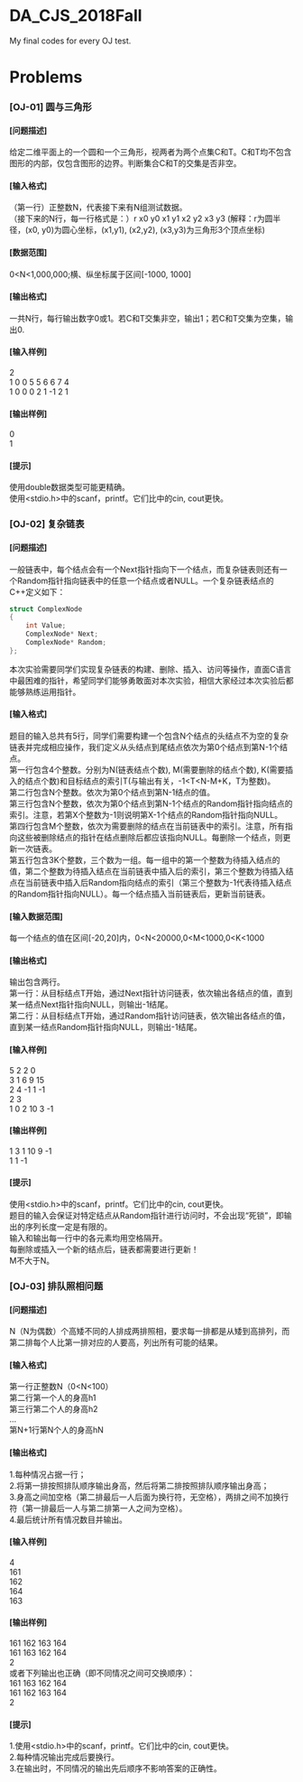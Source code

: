 # DA_CJS_2018Fall

My final codes for every OJ test.  

Problems    
=
### [OJ-01] 圆与三角形  
#### [问题描述]  
给定二维平面上的一个圆和一个三角形，视两者为两个点集C和T。C和T均不包含图形的内部，仅包含图形的边界。判断集合C和T的交集是否非空。  
#### [输入格式]  
（第一行）正整数N，代表接下来有N组测试数据。  
（接下来的N行，每一行格式是：）r x0 y0 x1 y1 x2 y2 x3 y3 (解释：r为圆半径，(x0, y0)为圆心坐标，(x1,y1), (x2,y2), (x3,y3)为三角形3个顶点坐标)  
#### [数据范围]  
0<N<1,000,000;横、纵坐标属于区间[-1000, 1000]  
#### [输出格式]  
一共N行，每行输出数字0或1。若C和T交集非空，输出1；若C和T交集为空集，输出0.  
#### [输入样例]  
2  
1 0 0 5 5 6 6 7 4  
1 0 0 0 2 1 -1 2 1  
#### [输出样例]  
0  
1  
#### [提示]  
使用double数据类型可能更精确。  
使用<stdio.h>中的scanf，printf。它们比<iostream>中的cin, cout更快。  

### [OJ-02] 复杂链表  
#### [问题描述]  
一般链表中，每个结点会有一个Next指针指向下一个结点，而复杂链表则还有一个Random指针指向链表中的任意一个结点或者NULL。一个复杂链表结点的C++定义如下：
```c
struct ComplexNode  
{  
    int Value;  
    ComplexNode* Next;  
    ComplexNode* Random;  
};  
```
本次实验需要同学们实现复杂链表的构建、删除、插入、访问等操作，直面C语言中最困难的指针，希望同学们能够勇敢面对本次实验，相信大家经过本次实验后都能够熟练运用指针。  
#### [输入格式]  
题目的输入总共有5行，同学们需要构建一个包含N个结点的头结点不为空的复杂链表并完成相应操作，我们定义从头结点到尾结点依次为第0个结点到第N-1个结点。  
第一行包含4个整数。分别为N(链表结点个数), M(需要删除的结点个数), K(需要插入的结点个数)和目标结点的索引T(与输出有关，-1<T<N-M+K，T为整数)。  
第二行包含N个整数。依次为第0个结点到第N-1结点的值。  
第三行包含N个整数，依次为第0个结点到第N-1个结点的Random指针指向结点的索引。注意，若第X个整数为-1则说明第X-1个结点的Random指针指向NULL。  
第四行包含M个整数，依次为需要删除的结点在当前链表中的索引。注意，所有指向这些被删除结点的指针在结点删除后都应该指向NULL。每删除一个结点，则更新一次链表。  
第五行包含3K个整数，三个数为一组。每一组中的第一个整数为待插入结点的值，第二个整数为待插入结点在当前链表中插入后的索引，第三个整数为待插入结点在当前链表中插入后Random指向结点的索引（第三个整数为-1代表待插入结点的Random指针指向NULL）。每一个结点插入当前链表后，更新当前链表。  
#### [输入数据范围]  
每一个结点的值在区间[-20,20]内，0<N<20000,0<M<1000,0<K<1000  
#### [输出格式]  
 输出包含两行。  
 第一行：从目标结点T开始，通过Next指针访问链表，依次输出各结点的值，直到某一结点Next指针指向NULL，则输出-1结尾。  
 第二行：从目标结点T开始，通过Random指针访问链表，依次输出各结点的值，直到某一结点Random指针指向NULL，则输出-1结尾。  
#### [输入样例]  
5 2 2 0  
3 1 6 9 15  
2 4 -1 1 -1  
2 3  
1 0 2 10 3 -1  
#### [输出样例]  
1 3 1 10 9 -1  
1 1 -1  
#### [提示]  
使用<stdio.h>中的scanf，printf。它们比<iostream>中的cin, cout更快。  
题目的输入会保证对特定结点从Random指针进行访问时，不会出现“死锁”，即输出的序列长度一定是有限的。  
输入和输出每一行中的各元素均用空格隔开。  
每删除或插入一个新的结点后，链表都需要进行更新！  
M不大于N。  

### [OJ-03] 排队照相问题  
#### [问题描述]  
N（N为偶数）个高矮不同的人排成两排照相，要求每一排都是从矮到高排列，而第二排每个人比第一排对应的人要高，列出所有可能的结果。  
#### [输入格式]  
第一行正整数N（0<N<100）  
第二行第一个人的身高h1  
第三行第二个人的身高h2  
…  
第N+1行第N个人的身高hN  
#### [输出格式]  
1.每种情况占据一行；  
2.将第一排按照排队顺序输出身高，然后将第二排按照排队顺序输出身高；  
3.身高之间加空格（第二排最后一人后面为换行符，无空格），两排之间不加换行符（第一排最后一人与第二排第一人之间为空格）。  
4.最后统计所有情况数目并输出。  
#### [输入样例]  
4  
161  
162  
164  
163  
#### [输出样例]  
161 162 163 164  
161 163 162 164  
2  
或者下列输出也正确（即不同情况之间可交换顺序）：  
161 163 162 164  
161 162 163 164  
2  
#### [提示]
1.使用<stdio.h>中的scanf，printf。它们比<iostream>中的cin, cout更快。  
2.每种情况输出完成后要换行。  
3.在输出时，不同情况的输出先后顺序不影响答案的正确性。  
